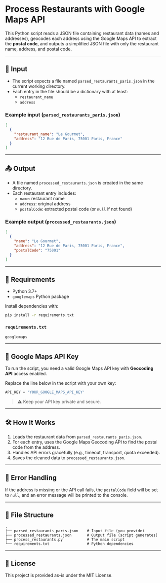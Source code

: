 # Process Restaurants with Google Maps API

This Python script reads a JSON file containing restaurant data (names and addresses), geocodes each address using the Google Maps API to extract the **postal code**, and outputs a simplified JSON file with only the restaurant name, address, and postal code.

---

## 📂 Input

- The script expects a file named `parsed_restaurants_paris.json` in the current working directory.
- Each entry in the file should be a dictionary with at least:
  - `restaurant_name`
  - `address`

### Example input (`parsed_restaurants_paris.json`)
```json
[
  {
    "restaurant_name": "Le Gourmet",
    "address": "12 Rue de Paris, 75001 Paris, France"
  }
]
```

---

## 📤 Output

- A file named `processed_restaurants.json` is created in the same directory.
- Each restaurant entry includes:
  - `name`: restaurant name
  - `address`: original address
  - `postalCode`: extracted postal code (or `null` if not found)

### Example output (`processed_restaurants.json`)
```json
[
  {
    "name": "Le Gourmet",
    "address": "12 Rue de Paris, 75001 Paris, France",
    "postalCode": "75001"
  }
]
```

---

## 🔧 Requirements

- Python 3.7+
- `googlemaps` Python package

Install dependencies with:

```bash
pip install -r requirements.txt
```

### `requirements.txt`
```
googlemaps
```

---

## 🔑 Google Maps API Key

To run the script, you need a valid Google Maps API key with **Geocoding API** access enabled.

Replace the line below in the script with your own key:
```python
API_KEY = 'YOUR_GOOGLE_MAPS_API_KEY'
```

> ⚠️ Keep your API key private and secure.

---

## 🛠 How It Works

1. Loads the restaurant data from `parsed_restaurants_paris.json`.
2. For each entry, uses the Google Maps Geocoding API to find the postal code from the address.
3. Handles API errors gracefully (e.g., timeout, transport, quota exceeded).
4. Saves the cleaned data to `processed_restaurants.json`.

---

## 🚨 Error Handling

If the address is missing or the API call fails, the `postalCode` field will be set to `null`, and an error message will be printed to the console.

---

## 📁 File Structure

```
.
├── parsed_restaurants_paris.json    # Input file (you provide)
├── processed_restaurants.json       # Output file (script generates)
├── process_restaurants.py           # The main script
└── requirements.txt                 # Python dependencies
```

---

## 📝 License

This project is provided as-is under the MIT License.

